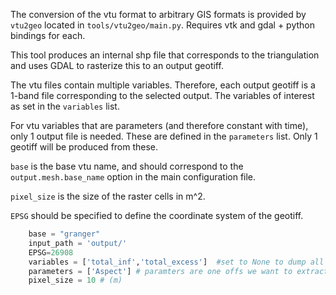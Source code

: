 The conversion of the vtu format to arbitrary GIS formats is provided by ```vtu2geo``` located in ```tools/vtu2geo/main.py```. Requires vtk and gdal + python bindings for each.

This tool produces an internal shp file that corresponds to the triangulation and uses GDAL to rasterize this to an output geotiff.  

The vtu files contain multiple variables. Therefore, each output geotiff is a 1-band file corresponding to the selected output. The variables of interest as set in the ```variables``` list.

For vtu variables that are parameters (and therefore constant with time), only 1 output file is needed. These are defined in the ```parameters``` list. Only 1 geotiff will be produced from these.

```base``` is the base vtu name, and should correspond to the ```output.mesh.base_name``` option in the main configuration file.

```pixel_size``` is the size of the raster cells in m^2.

```EPSG``` should be specified to define the coordinate system of the geotiff.

```python
    base = "granger"
    input_path = 'output/'
    EPSG=26908 
    variables = ['total_inf','total_excess']  #set to None to dump all variables
    parameters = ['Aspect'] # paramters are one offs we want to extract from the vtu files
    pixel_size = 10 # (m)
```